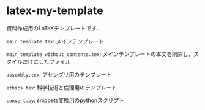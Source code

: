 # latex-my-template

資料作成用のLaTeXテンプレートです．

`main_template.tex`: メインテンプレート

`main_template_without_contents.tex`: メインテンプレートの本文を削除し，スタイルだけにしたファイル

`assembly.tex`: アセンブリ用のテンプレート

`ethics.tex`: 科学技術と倫理用のテンプレート

`convert.py`: snippets変換用のpythonスクリプト